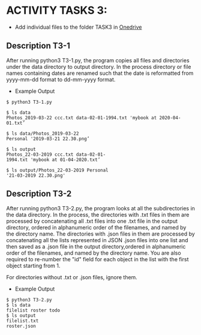 # ACTIVITY TASKS 3:

- Add individual files to the folder TASK3 in [Onedrive](https://ubcca-my.sharepoint.com/:f:/g/personal/gema_rodriguezperez_ubc_ca/EpftLkZNoEFLslShzZ2T5uABbUxK5NO5qGsM8lY8YEZpBw?e=NeaKJS)


## Description T3-1

After running python3 T3-1.py, the program copies all files and  directories under the data directory to output directory. In the process directory or file names containing dates are renamed such that the date is reformatted from yyyy-mm-dd format to dd-mm-yyyy format.

* Example Output 

```
$ python3 T3-1.py 

$ ls data 
Photos_2019-03-22 ccc.txt data-02-01-1994.txt 'mybook at 2020-04-01.txt’ 

$ ls data/Photos_2019-03-22 
Personal '2019-03-21 22.30.png’ 

$ ls output 
Photos_22-03-2019 ccc.txt data-02-01-
1994.txt 'mybook at 01-04-2020.txt’ 

$ ls output/Photos_22-03-2019 Personal 
'21-03-2019 22.30.png'
```


## Description T3-2

After running python3 T3-2.py, the program looks at all the subdirectories in the data directory. In the process, the directories with .txt files in them are processed by concatenating all .txt files into one .txt file in the output directory, ordered in alphanumeric order of the filenames, and named by the directory name. The directories with .json files in them are processed by concatenating all the lists represented in JSON .json files into one list and then saved as a .json file in the output directory,ordered in alphanumeric order of the filenames, and named by the directory name. You are also required to re-number the "id" field for each object in the list with the first object starting from 1.

For directories without .txt or .json files, ignore them.

* Example Output 
```
$ python3 T3-2.py 
$ ls data 
filelist roster todo 
$ ls output 
filelist.txt 
roster.json
```
